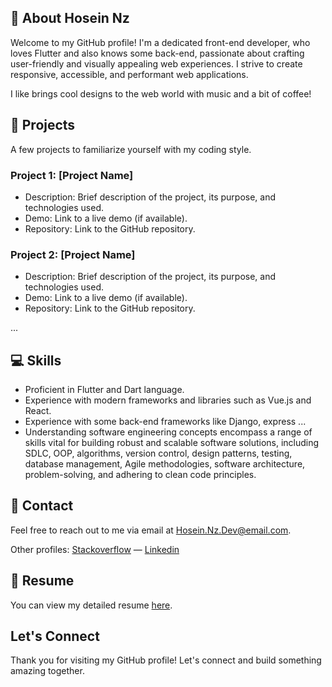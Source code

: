## 👋 About Hosein Nz
Welcome to my GitHub profile! I'm a dedicated front-end developer, who loves Flutter and also knows some back-end, passionate about crafting user-friendly and visually appealing web experiences. I strive to create responsive, accessible, and performant web applications.

I like brings cool designs to the web world with music and a bit of coffee!

## 💼 Projects
A few projects to familiarize yourself with my coding style.
### Project 1: [Project Name]
- Description: Brief description of the project, its purpose, and technologies used.
- Demo: Link to a live demo (if available).
- Repository: Link to the GitHub repository.

### Project 2: [Project Name]
- Description: Brief description of the project, its purpose, and technologies used.
- Demo: Link to a live demo (if available).
- Repository: Link to the GitHub repository.

...

## 💻 Skills
- Proficient in Flutter and Dart language.
- Experience with modern frameworks and libraries such as Vue.js and React.
- Experience with some back-end frameworks like Django, express ...
- Understanding software engineering concepts encompass a range of skills vital for building robust and scalable software solutions, including SDLC, OOP, algorithms, version control, design patterns, testing, database management, Agile methodologies, software architecture, problem-solving, and adhering to clean code principles.

## 📧 Contact
Feel free to reach out to me via email at [Hosein.Nz.Dev@email.com](mailto:hosein.nzf.dev@email.com).

Other profiles: [Stackoverflow](https://stackoverflow.com/users/13286569/hosein) — [Linkedin](https://www.linkedin.com/in/hosein-nazifi-08a375221/)

## 📄 Resume
You can view my detailed resume [here](link-to-resume-pdf).

## Let's Connect
Thank you for visiting my GitHub profile! Let's connect and build something amazing together.
